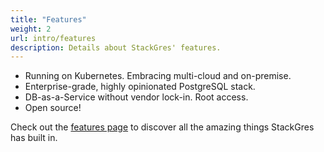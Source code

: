```yaml
---
title: "Features"
weight: 2
url: intro/features
description: Details about StackGres' features.
---
```


* Running on Kubernetes. Embracing multi-cloud and on-premise.
* Enterprise-grade, highly opinionated PostgreSQL stack.
* DB-as-a-Service without vendor lock-in. Root access.
* Open source!

Check out the [features page](https://stackgres.io/features/) to discover all the amazing things StackGres has built in.